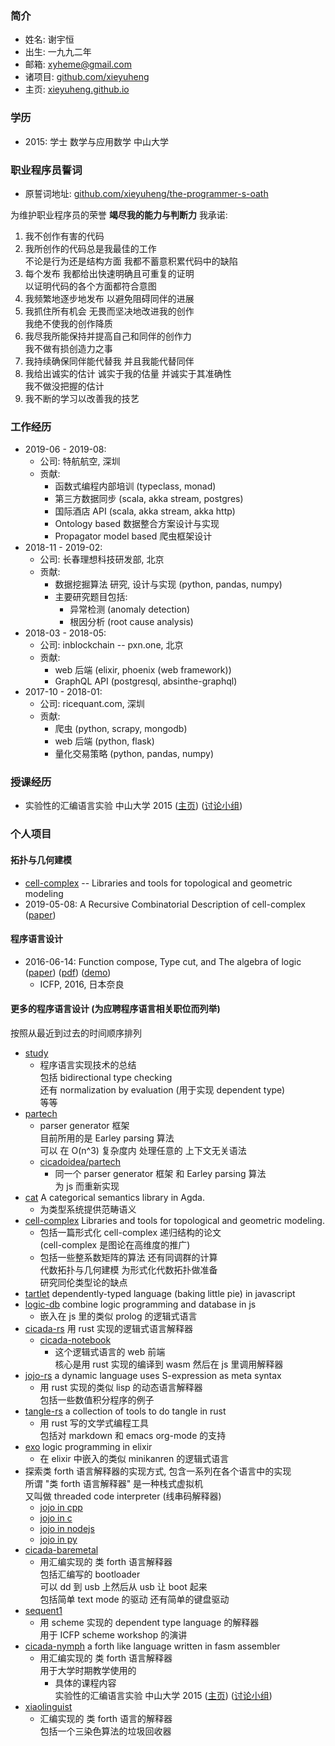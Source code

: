 ### 简介

- 姓名: 谢宇恒
- 出生: 一九九二年
- 邮箱: xyheme@gmail.com
- 诸项目: [github.com/xieyuheng](https://github.com/xieyuheng)
- 主页: [xieyuheng.github.io](https://xieyuheng.github.io)

### 学历

- 2015: 学士 数学与应用数学 中山大学

### 职业程序员誓词

- 原誓词地址: [github.com/xieyuheng/the-programmer-s-oath](https://github.com/xieyuheng/the-programmer-s-oath)

为维护职业程序员的荣誉 **竭尽我的能力与判断力** 我承诺:

1. 我不创作有害的代码
2. 我所创作的代码总是我最佳的工作 <br>
   不论是行为还是结构方面 我都不蓄意积累代码中的缺陷
3. 每个发布 我都给出快速明确且可重复的证明 <br>
   以证明代码的各个方面都符合意图
4. 我频繁地逐步地发布 以避免阻碍同伴的进展
5. 我抓住所有机会 无畏而坚决地改进我的创作 <br>
   我绝不使我的创作降质
6. 我尽我所能保持并提高自己和同伴的创作力 <br>
   我不做有损创造力之事
7. 我持续确保同伴能代替我 并且我能代替同伴
8. 我给出诚实的估计 诚实于我的估量 并诚实于其准确性 <br>
   我不做没把握的估计
9. 我不断的学习以改善我的技艺

### 工作经历

- 2019-06 - 2019-08:
  - 公司: 特航航空, 深圳
  - 贡献:
    - 函数式编程内部培训 (typeclass, monad)
    - 第三方数据同步 (scala, akka stream, postgres)
    - 国际酒店 API (scala, akka stream, akka http)
    - Ontology based 数据整合方案设计与实现
    - Propagator model based 爬虫框架设计
- 2018-11 - 2019-02:
  - 公司: 长春理想科技研发部, 北京
  - 贡献:
    - 数据挖掘算法 研究, 设计与实现 (python, pandas, numpy) <br>
    - 主要研究题目包括:
      - 异常检测 (anomaly detection)
      - 根因分析 (root cause analysis)
- 2018-03 - 2018-05:
  - 公司: inblockchain -- pxn.one, 北京
  - 贡献:
    - web 后端 (elixir, phoenix (web framework))
    - GraphQL API (postgresql, absinthe-graphql)
- 2017-10 - 2018-01:
  - 公司: ricequant.com, 深圳
  - 贡献:
    - 爬虫 (python, scrapy, mongodb)
    - web 后端 (python, flask)
    - 量化交易策略 (python, pandas, numpy)

### 授课经历

- 实验性的汇编语言实验 中山大学 2015
  ([主页](http://the-little-language-designer.github.io/cicada-nymph/course/contents.html))
  ([讨论小组](https://github.com/the-little-language-designer))

### 个人项目

#### 拓扑与几何建模

- [cell-complex](https://github.com/xieyuheng/cell-complex) -- Libraries and tools for topological and geometric modeling
- 2019-05-08: A Recursive Combinatorial Description of cell-complex
  ([paper](http://inner-universe.surge.sh/paper/a-recursive-combinatorial-description-of-cell-complex))

#### 程序语言设计

- 2016-06-14: Function compose, Type cut, and The algebra of logic
  ([paper](https://xieyuheng.github.io/writing/function-compose-type-cut.html))
  ([pdf](http://xieyuheng.github.io/paper/function-compose-type-cut.pdf))
  ([demo](https://xieyuheng.github.io/writing/function-compose-type-cut--demo))
  - ICFP, 2016, 日本奈良

#### 更多的程序语言设计 (为应聘程序语言相关职位而列举)

按照从最近到过去的时间顺序排列

- [study](https://github.com/xieyuheng/study)
  - 程序语言实现技术的总结 <br>
    包括 bidirectional type checking <br>
    还有 normalization by evaluation (用于实现 dependent type) <br>
    等等
- [partech](https://github.com/xieyuheng/study/blob/master/src/main/scala/xieyuheng/partech)
  - parser generator 框架 <br>
    目前所用的是 Earley parsing 算法 <br>
    可以 在 O(n^3) 复杂度内 处理任意的 上下文无关语法
  - [cicadoidea/partech](https://github.com/cicadoidea/partech)
    - 同一个 parser generator 框架 和 Earley parsing 算法 <br>
      为 js 而重新实现
- [cat](https://github.com/xieyuheng/cat)
  A categorical semantics library in Agda.
  - 为类型系统提供范畴语义
- [cell-complex](https://github.com/xieyuheng/cell-complex)
  Libraries and tools for topological and geometric modeling.
  - 包括一篇形式化 cell-complex 递归结构的论文 <br>
    (cell-complex 是图论在高维度的推广)
  - 包括一些整系数矩阵的算法 还有同调群的计算 <br>
    代数拓扑与几何建模 为形式化代数拓扑做准备 <br>
    研究同伦类型论的缺点
- [tartlet](https://github.com/xieyuheng/tartlet)
  dependently-typed language (baking little pie) in javascript
- [logic-db](https://github.com/xieyuheng/logic-db)
  combine logic programming and database in js
  - 嵌入在 js 里的类似 prolog 的逻辑式语言
- [cicada-rs](https://github.com/xieyuheng/cicada-rs)
  用 rust 实现的逻辑式语言解释器
  - [cicada-notebook](https://github.com/xieyuheng/cicada-notebook)
    - 这个逻辑式语言的 web 前端 <br>
      核心是用 rust 实现的编译到 wasm 然后在 js 里调用解释器
- [jojo-rs](https://github.com/xieyuheng/cicada-rs/blob/master/jojo/README.md)
  a dynamic language uses S-expression as meta syntax
  - 用 rust 实现的类似 lisp 的动态语言解释器 <br>
    包括一些数值积分程序的例子
- [tangle-rs](https://github.com/xieyuheng/tangle-rs)
  a collection of tools to do tangle in rust
  - 用 rust 写的文学式编程工具 <br>
    包括对 markdown 和 emacs org-mode 的支持
- [exo](https://github.com/xieyuheng/exo)
  logic programming in elixir
  - 在 elixir 中嵌入的类似 minikanren 的逻辑式语言
- 探索类 forth 语言解释器的实现方式, 包含一系列在各个语言中的实现 <br>
  所谓 "类 forth 语言解释器" 是一种栈式虚拟机 <br>
  又叫做 threaded code interpreter (线串码解释器) <br>
  - [jojo in cpp](https://github.com/xieyuheng/jojo-history/tree/master/in-cpp)
  - [jojo in c](https://github.com/xieyuheng/jojo-history/tree/master/in-c)
  - [jojo in nodejs](https://github.com/xieyuheng/jojo-history/tree/master/in-nodejs)
  - [jojo in py](https://github.com/xieyuheng/jojo-history/tree/master/in-py)
- [cicada-baremetal](https://github.com/xieyuheng/cicada-baremetal)
  - 用汇编实现的 类 forth 语言解释器 <br>
    包括汇编写的 bootloader <br>
    可以 dd 到 usb 上然后从 usb 让 boot 起来 <br>
    包括简单 text mode 的驱动 还有简单的键盘驱动
- [sequent1](https://github.com/xieyuheng/sequent1)
  - 用 scheme 实现的 dependent type language 的解释器 <br>
    用于 ICFP scheme workshop 的演讲
- [cicada-nymph](https://github.com/xieyuheng/cicada-nymph)
  a forth like language written in fasm assembler
  - 用汇编实现的 类 forth 语言解释器 <br>
    用于大学时期教学使用的
    - 具体的课程内容 <br>
      实验性的汇编语言实验 中山大学 2015
      ([主页](http://the-little-language-designer.github.io/cicada-nymph/course/contents.html))
      ([讨论小组](https://github.com/the-little-language-designer))
- [xiaolinguist](https://github.com/xieyuheng/xiaolinguist)
  - 汇编实现的 类 forth 语言的解释器 <br>
    包括一个三染色算法的垃圾回收器

